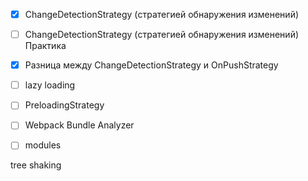 - [x] ChangeDetectionStrategy (стратегией обнаружения изменений) 
- [ ] ChangeDetectionStrategy (стратегией обнаружения изменений) Практика
- [x] Разница между ChangeDetectionStrategy и OnPushStrategy
- [ ] lazy loading
- [ ] PreloadingStrategy 
- [ ] Webpack Bundle Analyzer
- [ ] modules



tree shaking